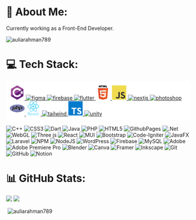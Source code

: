 # 💫 About Me:
Currently working as a Front-End Developer.

<p align="left"> <img src="https://komarev.com/ghpvc/?username=auliarahman789&label=Profile%20views&color=0e75b6&style=flat" alt="auliarahman789" /> </p>

# 💻 Tech Stack:
<p align="left" style="background-color: white; padding: 10px; border-radius: 5px;">
  <a href="https://www.w3schools.com/cs/" target="_blank" rel="noreferrer">
    <img src="https://raw.githubusercontent.com/devicons/devicon/master/icons/csharp/csharp-original.svg" alt="csharp" width="40" height="40"/>
  </a>
  <a href="https://www.figma.com/" target="_blank" rel="noreferrer">
    <img src="https://www.vectorlogo.zone/logos/figma/figma-icon.svg" alt="figma" width="40" height="40"/>
  </a>
  <a href="https://firebase.google.com/" target="_blank" rel="noreferrer">
    <img src="https://www.vectorlogo.zone/logos/firebase/firebase-icon.svg" alt="firebase" width="40" height="40"/>
  </a>
  <a href="https://flutter.dev" target="_blank" rel="noreferrer">
    <img src="https://www.vectorlogo.zone/logos/flutterio/flutterio-icon.svg" alt="flutter" width="40" height="40"/>
  </a>
  <a href="https://www.w3.org/html/" target="_blank" rel="noreferrer">
    <img src="https://raw.githubusercontent.com/devicons/devicon/master/icons/html5/html5-original-wordmark.svg" alt="html5" width="40" height="40"/>
  </a>

  <a href="https://developer.mozilla.org/en-US/docs/Web/JavaScript" target="_blank" rel="noreferrer">
    <img src="https://raw.githubusercontent.com/devicons/devicon/master/icons/javascript/javascript-original.svg" alt="javascript" width="40" height="40"/>
  </a>
  <a href="https://nextjs.org/" target="_blank" rel="noreferrer">
    <img src="https://www.datocms-assets.com/98835/1684410508-image-7.png" alt="nextjs" width="40" height="40"/>
  </a>
  <a href="https://www.photoshop.com/en" target="_blank" rel="noreferrer">
    <img src="https://www.adobe.com/content/dam/acom/one-console/icons_rebrand/ps_appicon.svg" alt="photoshop" width="40" height="40"/>
  </a>
  <a href="https://www.php.net" target="_blank" rel="noreferrer">
    <img src="https://raw.githubusercontent.com/devicons/devicon/master/icons/php/php-original.svg" alt="php" width="40" height="40"/>
  </a>
  <a href="https://reactjs.org/" target="_blank" rel="noreferrer">
    <img src="https://raw.githubusercontent.com/devicons/devicon/master/icons/react/react-original-wordmark.svg" alt="react" width="40" height="40"/>
  </a>
  <a href="https://tailwindcss.com/" target="_blank" rel="noreferrer">
    <img src="https://www.vectorlogo.zone/logos/tailwindcss/tailwindcss-icon.svg" alt="tailwind" width="40" height="40"/>
  </a>
  <a href="https://www.typescriptlang.org/" target="_blank" rel="noreferrer">
    <img src="https://raw.githubusercontent.com/devicons/devicon/master/icons/typescript/typescript-original.svg" alt="typescript" width="40" height="40"/>
  </a>
  <a href="https://unity.com/" target="_blank" rel="noreferrer">
    <img src="https://firebasestorage.googleapis.com/v0/b/project-insight-fd427.appspot.com/o/Screen%20Shot%202024-06-13%20at%2012.50.00.png?alt=media&token=2d1dfd35-0218-4b80-a5ac-1b5959968538" alt="unity" width="40" height="40"/>
  </a>
</p>


![C++](https://img.shields.io/badge/c++-%2300599C.svg?style=flat&logo=c%2B%2B&logoColor=white) ![CSS3](https://img.shields.io/badge/css3-%231572B6.svg?style=flat&logo=css3&logoColor=white) ![Dart](https://img.shields.io/badge/dart-%230175C2.svg?style=flat&logo=dart&logoColor=white) ![Java](https://img.shields.io/badge/java-%23ED8B00.svg?style=flat&logo=openjdk&logoColor=white)  ![PHP](https://img.shields.io/badge/php-%23777BB4.svg?style=flat&logo=php&logoColor=white)  ![HTML5](https://img.shields.io/badge/html5-%23E34F26.svg?style=flat&logo=html5&logoColor=white) ![GithubPages](https://img.shields.io/badge/github%20pages-121013?style=flat&logo=github&logoColor=white)  ![.Net](https://img.shields.io/badge/.NET-5C2D91?style=flat&logo=.net&logoColor=white) ![WebGL](https://img.shields.io/badge/WebGL-990000?logo=webgl&logoColor=white&style=flat) ![Three js](https://img.shields.io/badge/threejs-black?style=flat&logo=three.js&logoColor=white) ![React](https://img.shields.io/badge/react-%2320232a.svg?style=flat&logo=react&logoColor=%2361DAFB) ![MUI](https://img.shields.io/badge/MUI-%230081CB.svg?style=flat&logo=mui&logoColor=white) ![Bootstrap](https://img.shields.io/badge/bootstrap-%238511FA.svg?style=flat&logo=bootstrap&logoColor=white) ![Code-Igniter](https://img.shields.io/badge/CodeIgniter-%23EF4223.svg?style=flat&logo=codeIgniter&logoColor=white) ![JavaFX](https://img.shields.io/badge/javafx-%23FF0000.svg?style=flat&logo=javafx&logoColor=white) ![Laravel](https://img.shields.io/badge/laravel-%23FF2D20.svg?style=flat&logo=laravel&logoColor=white) ![NPM](https://img.shields.io/badge/NPM-%23CB3837.svg?style=flat&logo=npm&logoColor=white) ![NodeJS](https://img.shields.io/badge/node.js-6DA55F?style=flat&logo=node.js&logoColor=white) ![WordPress](https://img.shields.io/badge/WordPress-%23117AC9.svg?style=flat&logo=WordPress&logoColor=white) ![Firebase](https://img.shields.io/badge/firebase-a08021?style=flat&logo=firebase&logoColor=ffcd34) ![MySQL](https://img.shields.io/badge/mysql-4479A1.svg?style=flat&logo=mysql&logoColor=white) ![Adobe](https://img.shields.io/badge/adobe-%23FF0000.svg?style=flat&logo=adobe&logoColor=white)  ![Adobe Premiere Pro](https://img.shields.io/badge/Adobe%20Premiere%20Pro-9999FF.svg?style=flat&logo=Adobe%20Premiere%20Pro&logoColor=white)  ![Blender](https://img.shields.io/badge/blender-%23F5792A.svg?style=flat&logo=blender&logoColor=white) ![Canva](https://img.shields.io/badge/Canva-%2300C4CC.svg?style=flat&logo=Canva&logoColor=white)  ![Framer](https://img.shields.io/badge/Framer-black?style=flat&logo=framer&logoColor=blue) ![Inkscape](https://img.shields.io/badge/Inkscape-e0e0e0?style=flat&logo=inkscape&logoColor=080A13) ![Git](https://img.shields.io/badge/git-%23F05033.svg?style=flat&logo=git&logoColor=white) ![GitHub](https://img.shields.io/badge/github-%23121011.svg?style=flat&logo=github&logoColor=white) ![Notion](https://img.shields.io/badge/Notion-%23000000.svg?style=flat&logo=notion&logoColor=white)
# 📊 GitHub Stats:
![](https://github-readme-streak-stats.herokuapp.com/?user=auliarahman789&theme=dark&hide_border=false)
![](https://github-readme-stats.vercel.app/api/top-langs/?username=auliarahman789&theme=dark&hide_border=false&include_all_commits=true&count_private=true&layout=compact)

<p>&nbsp;<img align="center" src="https://github-readme-stats.vercel.app/api?username=auliarahman789&show_icons=true&locale=en" alt="auliarahman789" /></p>
